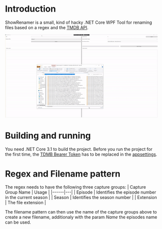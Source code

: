 # Introduction 
ShowRenamer is a small, kind of hacky .NET Core WPF Tool for renaming files based on a regex and the [TMDB API](https://developers.themoviedb.org/3/getting-started/introduction).

![Introduction GIF](./docs/imgs/ShowRenamer.gif)

# Building and running
You need .NET Core 3.1 to build the project.
Before you run the project for the first time, the [TDMB Bearer Token](https://developers.themoviedb.org/3/getting-started/authentication) has to be replaced in the [appsettings](../src/ShowRenamer/appsettings.json).

# Regex and Filename pattern
The regex needs to have the following three capture groups:
| Capture Group Name | Usage |
|------|---|
| Episode | Identifies the episode number in the current season |
| Season | Identifies the season number |
| Extension | The file extension |

The filename pattern can then use the name of the capture groups above to create a new filename, additionaly with the param *Name* the episodes name can be used.